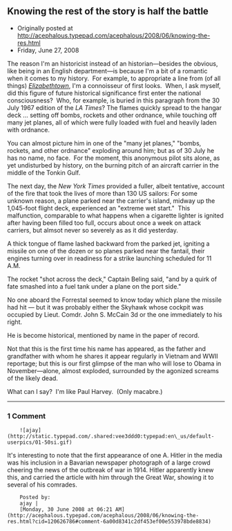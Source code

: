 ## Knowing the rest of the story is half the battle

 * Originally posted at http://acephalous.typepad.com/acephalous/2008/06/knowing-the-res.html
 * Friday, June 27, 2008



The reason I'm an historicist instead of an historian—besides the obvious, like being in an English department—is because I'm a bit of a romantic when it comes to my history.  For example, to appropriate a line from (of all things) [_Elizabethtown_](http://www.amazon.com/exec/obidos/ASIN/B000CNESJO/diesekoschmar-20), I'm a connoisseur of first looks.  When, I ask myself, did this figure of future historical significance first enter the national consciousness?  Who, for example, is buried in this paragraph from the 30 July 1967 edition of the _LA Times_?
The flames quickly spread to the hangar deck ... setting off bombs, rockets and other ordnance, while touching off many jet planes, all of which were fully loaded with fuel and heavily laden with ordnance. 

You can almost picture him in one of the "many jet planes," "bombs, rockets, and other ordnance" exploding around him; but as of 30 July he has no name, no face.  For the moment, this anonymous pilot sits alone, as yet undisturbed by history, on the burning pitch of an aircraft carrier in the middle of the Tonkin Gulf.  

The next day, the _New York Times_ provided a fuller, albeit tentative, account of the fire that took the lives of more than 130 US sailors:
For some unknown reason, a plane parked near the carrier's island, midway up the 1,045-foot flight deck, experienced an "extreme wet start."  This malfunction, comparable to what happens when a cigarette lighter is ignited after having been filled too full, occurs about once a week on attack carriers, but almsot never so severely as as it did yesterday.

A thick tongue of flame lashed backward from the parked jet, igniting a missile on one of the dozen or so planes parked near the fantail, their engines turning over in readiness for a strike launching scheduled for 11 A.M.

The rocket "shot across the deck," Captain Beling said, "and by a quirk of fate smashed into a fuel tank under a plane on the port side."

No one aboard the Forrestal seemed to know today which plane the missile had hit — but it was probably either the Skyhawk whose cockpit was occupied by Lieut. Comdr. John S. McCain 3d or the one immediately to his right.

He is become historical, mentioned by name in the paper of record.  

Not that this is the first time his name has appeared, as the father and grandfather with whom he shares it appear regularly in Vietnam and WWII reportage; but this is our first glimpse of the man who will lose to Obama in November—alone, almost exploded, surrounded by the agonized screams of the likely dead.

What can I say?  I'm like Paul Harvey.  (Only macabre.)

		

* * *

### 1 Comment 

		

                
[]()

	

		![ajay](http://static.typepad.com/.shared:vee3ddd0:typepad:en\_us/default-userpics/01-50si.gif)
	

	

		

It's interesting to note that the first appearance of one A. Hitler in the media was his inclusion in a Bavarian newspaper photograph of a large crowd cheering the news of the outbreak of war in 1914. Hitler apparently knew this, and carried the article with him through the Great War, showing it to several of his comrades.

	

		Posted by:
		ajay |
		[Monday, 30 June 2008 at 06:21 AM](http://acephalous.typepad.com/acephalous/2008/06/knowing-the-res.html?cid=120626786#comment-6a00d8341c2df453ef00e553978bde8834)

		

        